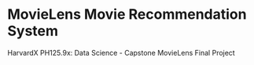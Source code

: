 # MovieLens Movie Recommendation System
 HarvardX PH125.9x: Data Science - Capstone MovieLens Final Project
